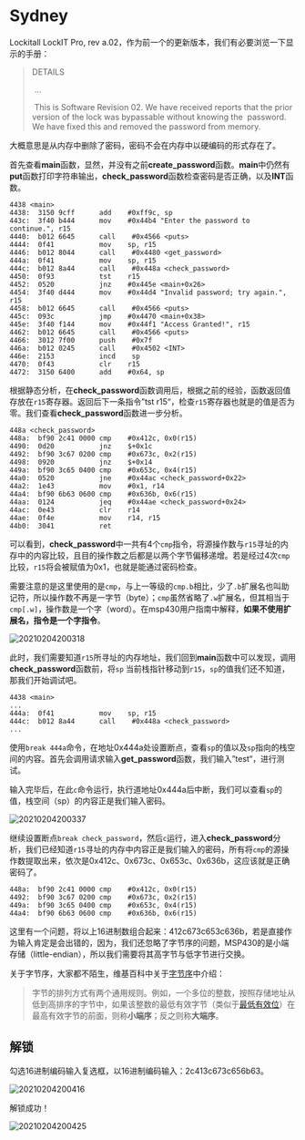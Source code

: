 # Sydney

Lockitall LockIT Pro, rev a.02，作为前一个的更新版本，我们有必要浏览一下显示的手册：

> DETAILS
>
> ​    ...
>
> ​    This is  Software Revision 02.  We have received reports  that the
> ​            prior  version of  the  lock was  bypassable  without knowing  the
> ​            password. We have fixed this and removed the password from memory.

大概意思是从内存中删除了密码，密码不会在内存中以硬编码的形式存在了。

首先查看**main**函数，显然，并没有之前**create_password**函数。**main**中仍然有**put**函数打印字符串输出，**check_password**函数检查密码是否正确，以及**INT**函数。

```
4438 <main>
4438:  3150 9cff      add    #0xff9c, sp
443c:  3f40 b444      mov    #0x44b4 "Enter the password to continue.", r15
4440:  b012 6645      call    #0x4566 <puts>
4444:  0f41           mov    sp, r15
4446:  b012 8044      call    #0x4480 <get_password>
444a:  0f41           mov    sp, r15
444c:  b012 8a44      call    #0x448a <check_password>
4450:  0f93           tst    r15
4452:  0520           jnz    #0x445e <main+0x26>
4454:  3f40 d444      mov    #0x44d4 "Invalid password; try again.", r15
4458:  b012 6645      call    #0x4566 <puts>
445c:  093c           jmp    #0x4470 <main+0x38>
445e:  3f40 f144      mov    #0x44f1 "Access Granted!", r15
4462:  b012 6645      call    #0x4566 <puts>
4466:  3012 7f00      push    #0x7f
446a:  b012 0245      call    #0x4502 <INT>
446e:  2153           incd    sp
4470:  0f43           clr    r15
4472:  3150 6400      add    #0x64, sp
```

根据静态分析，在**check_password**函数调用后，根据之前的经验，函数返回值存放在`r15`寄存器。返回后下一条指令”tst    r15“，检查`r15`寄存器也就是的值是否为零。我们查看**check_password**函数进一步分析。

```
448a <check_password>
448a:  bf90 2c41 0000 cmp    #0x412c, 0x0(r15)
4490:  0d20           jnz    $+0x1c
4492:  bf90 3c67 0200 cmp    #0x673c, 0x2(r15)
4498:  0920           jnz    $+0x14
449a:  bf90 3c65 0400 cmp    #0x653c, 0x4(r15)
44a0:  0520           jne    #0x44ac <check_password+0x22>
44a2:  1e43           mov    #0x1, r14
44a4:  bf90 6b63 0600 cmp    #0x636b, 0x6(r15)
44aa:  0124           jeq    #0x44ae <check_password+0x24>
44ac:  0e43           clr    r14
44ae:  0f4e           mov    r14, r15
44b0:  3041           ret
```

可以看到，**check_password**中一共有4个`cmp`指令，将源操作数与`r15`寻址的内存中的内容比较，且目的操作数之后都是以两个字节偏移递增。若是经过4次`cmp`比较，`r15`将会被赋值为0x1，也就是能通过密码检查。

需要注意的是这里使用的是`cmp`，与上一等级的`cmp.b`相比，少了`.b`扩展名也叫助记符，所以操作数不再是一字节（byte）；`cmp`虽然省略了`.w`扩展名，但其相当于`cmp[.w]`，操作数是一个字（word）。在msp430用户指南中解释，**如果不使用扩展名，指令是一个字指令**。

![20210204200318](https://yaseng-1251294608.cos.ap-guangzhou.myqcloud.com/image/20210204200318.jpg)

此时，我们需要知道`r15`所寻址的内存地址，我们回到**main**函数中可以发现，调用**check_password**函数前，将`sp` 当前栈指针移动到`r15`，`sp`的值我们还不知道，那我们开始调试吧。

```
4438 <main>
...
444a:  0f41           mov    sp, r15
444c:  b012 8a44      call    #0x448a <check_password>
...
```

使用`break 444a`命令，在地址0x444a处设置断点，查看`sp`的值以及`sp`指向的栈空间的内容。首先会调用请求输入**get_password**函数，我们输入”test“，进行测试。

输入完毕后，在此`c`命令运行，执行道地址0x444a后中断，我们可以查看`sp`的值，栈空间（sp）的内容正是我们输入密码。

![20210204200337](https://yaseng-1251294608.cos.ap-guangzhou.myqcloud.com/image/20210204200337.png)

继续设置断点`break check_password`，然后`c`运行，进入**check_password**分析，我们已经知道`r15`寻址的内存中内容正是我们输入的密码，所有将`cmp`的源操作数提取出来，依次是0x412c、0x673c、0x653c、0x636b，这应该就是正确密码了。

```
448a:  bf90 2c41 0000 cmp    #0x412c, 0x0(r15)
4492:  bf90 3c67 0200 cmp    #0x673c, 0x2(r15)
449a:  bf90 3c65 0400 cmp    #0x653c, 0x4(r15)
44a4:  bf90 6b63 0600 cmp    #0x636b, 0x6(r15)
```

这里有一个问题，将以上16进制数组合起来：412c673c653c636b，若是直接作为输入肯定是会出错的，因为，我们还忽略了字节序的问题，MSP430的是小端存储（little-endian），所以我们需要将其高字节与低字节进行交换。

关于字节序，大家都不陌生，维基百科中关于[字节序](https://zh.wikipedia.org/wiki/%E5%AD%97%E8%8A%82%E5%BA%8F)中介绍：

>字节的排列方式有两个通用规则。例如，一个多位的整数，按照存储地址从低到高排序的字节中，如果该整数的最低有效字节（类似于[最低有效位](https://zh.wikipedia.org/wiki/最低有效位)）在最高有效字节的前面，则称**小端序**；反之则称**大端序**。

## 解锁

勾选16进制编码输入复选框，以16进制编码输入：2c413c673c656b63。

![20210204200416](https://yaseng-1251294608.cos.ap-guangzhou.myqcloud.com/image/微信图片_20210204200416.jpg)

解锁成功！

![20210204200425](https://yaseng-1251294608.cos.ap-guangzhou.myqcloud.com/image/微信图片_20210204200425.png)